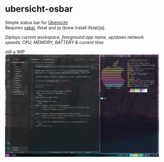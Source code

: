 # ubersicht-osbar

Simple status bar for [Übersicht](http://tracesof.net/uebersicht/)  
Requires [yabai](https://github.com/koekeishiya/yabai), ifstat and jq (brew install ifstat/jq).
  
_Diplays current workspace, foreground app name, up/down network speeds, CPU, MEMORY, BATTERY & current time_
  
still a WIP
![screenshot](screenshot.png "Screenshot")
